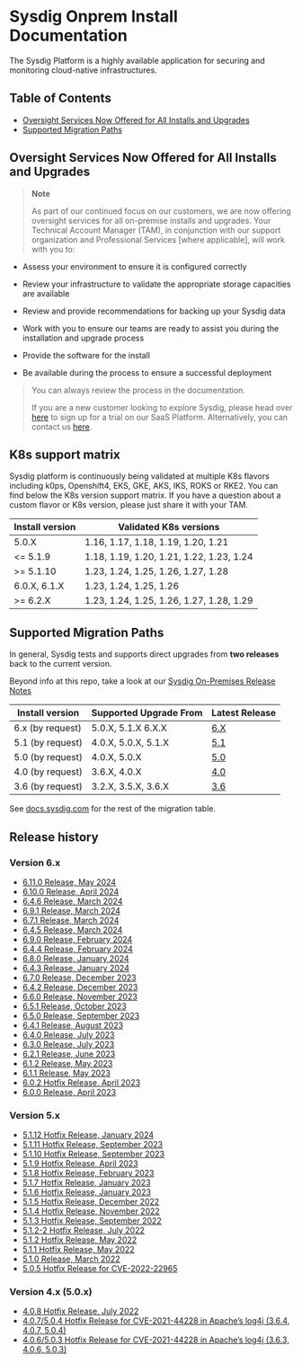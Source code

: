 # Sysdig Onprem Install Documentation

The Sysdig Platform is a highly available application for securing and monitoring cloud-native infrastructures.

## Table of Contents
  * [Oversight Services Now Offered for All Installs and Upgrades](#oversight-services-now-offered-for-all-installs-and-upgrades)
  * [Supported Migration Paths](#supported-migration-paths)

## Oversight Services Now Offered for All Installs and Upgrades

> **Note**
>
> As part of our continued focus on our customers, we are now offering oversight services for all on-premise installs and upgrades. Your Technical Account Manager (TAM), in conjunction with our support organization and Professional Services \[where applicable\], will work with you to:

-   Assess your environment to ensure it is configured correctly

-   Review your infrastructure to validate the appropriate storage capacities are available

-   Review and provide recommendations for backing up your Sysdig data

-   Work with you to ensure our teams are ready to assist you during the installation and upgrade process

-   Provide the software for the install

-   Be available during the process to ensure a successful deployment

> You can always review the process in the documentation.
>
> If you are a new customer looking to explore Sysdig, please head over [here](https://sysdig.com/company/freetrial/) to sign up for a trial on our SaaS Platform. Alternatively, you can contact us [here](https://sysdig.com/company/contactus/).

## K8s support matrix

Sysdig platform is continuously being validated at multiple K8s flavors including k0ps, Openshift4, EKS, GKE, AKS, IKS, ROKS or RKE2. You can find below the K8s version support matrix. If you have a question about a custom flavor or K8s version, please just share it with your TAM.

| Install version | Validated K8s versions |
|---|---|
| 5.0.X | 1.16, 1.17, 1.18, 1.19, 1.20, 1.21 |
| <= 5.1.9 | 1.18, 1.19, 1.20, 1.21, 1.22, 1.23, 1.24 |
| >= 5.1.10 | 1.23, 1.24, 1.25, 1.26, 1.27, 1.28 |
| 6.0.X, 6.1.X | 1.23, 1.24, 1.25, 1.26 |
| >= 6.2.X | 1.23, 1.24, 1.25, 1.26, 1.27, 1.28, 1.29 |

## Supported Migration Paths

In general, Sysdig tests and supports direct upgrades from **two releases** back to the current version.

Beyond info at this repo, take a look at our [Sysdig On-Premises Release Notes](https://docs.sysdig.com/en/docs/release-notes/sysdig-on-premises-release-notes/)


|Install version | Supported Upgrade From | Latest Release |
|---|---|---|
| 6.x (by request) | 5.0.X, 5.1.X 6.X.X | [6.X](6.X) |
| 5.1 (by request) | 4.0.X, 5.0.X, 5.1.X | [5.1](5.1) |
| 5.0 (by request) | 4.0.X, 5.0.X | [5.0](5.0) |
| 4.0 (by request) | 3.6.X, 4.0.X | [4.0](4.0) |
| 3.6 (by request) | 3.2.X, 3.5.X, 3.6.X | [3.6](3.6) |

See [docs.sysdig.com](https://docs.sysdig.com/en/on-premises-upgrades.html#UUID-99ec8b45-9aed-4aff-d86b-ad17bc8ef333_UUID-92d3fce4-1e95-4f25-056c-3cc177380de6) for the rest of the migration table.

## Release history

### Version 6.x

- [6.11.0 Release, May 2024](https://docs.sysdig.com/en/docs/release-notes/sysdig-on-premises-release-notes/#6110-release-may-2024)
- [6.10.0 Release, April 2024](https://docs.sysdig.com/en/docs/release-notes/sysdig-on-premises-release-notes/#6100-release-april-2024)
- [6.4.6 Release, March 2024](https://docs.sysdig.com/en/docs/release-notes/sysdig-on-premises-release-notes/#646-hotfix-release-march-2024)
- [6.9.1 Release, March 2024](https://docs.sysdig.com/en/docs/release-notes/sysdig-on-premises-release-notes/#691-hotfix-release-march-2024)
- [6.7.1 Release, March 2024](https://docs.sysdig.com/en/docs/release-notes/sysdig-on-premises-release-notes/#671-hotfix-release-march-2024)
- [6.4.5 Release, March 2024](https://docs.sysdig.com/en/docs/release-notes/sysdig-on-premises-release-notes/#645-hotfix-release-march-2024)
- [6.9.0 Release, February 2024](https://docs.sysdig.com/en/docs/release-notes/sysdig-on-premises-release-notes/#690-release-february-2024)
- [6.4.4 Release, February 2024](https://docs.sysdig.com/en/docs/release-notes/sysdig-on-premises-release-notes/#644-hotfix-release-february-2024)
- [6.8.0 Release, January 2024](https://docs.sysdig.com/en/docs/release-notes/sysdig-on-premises-release-notes/#680-release-january-2024)
- [6.4.3 Release, January 2024](https://docs.sysdig.com/en/docs/release-notes/sysdig-on-premises-release-notes/#643-hotfix-release-january-2024)
- [6.7.0 Release, December 2023](https://docs.sysdig.com/en/docs/release-notes/sysdig-on-premises-release-notes/#670-release-december-2023)
- [6.4.2 Release, December 2023](https://docs.sysdig.com/en/docs/release-notes/sysdig-on-premises-release-notes/#642-release-december-2023)
- [6.6.0 Release, November 2023](https://docs.sysdig.com/en/docs/release-notes/sysdig-on-premises-release-notes/#660-release-november-2023)
- [6.5.1 Release, October 2023](https://docs.sysdig.com/en/docs/release-notes/sysdig-on-premises-release-notes/#651-hotfix-release-october-2023)
- [6.5.0 Release, September 2023](https://docs.sysdig.com/en/docs/release-notes/sysdig-on-premises-release-notes/#650-release-september-2023)
- [6.4.1 Release, August 2023](https://docs.sysdig.com/en/docs/release-notes/sysdig-on-premises-release-notes/#641-release-august-2023)
- [6.4.0 Release, July 2023](https://docs.sysdig.com/en/docs/release-notes/sysdig-on-premises-release-notes/#640-release-july-2023)
- [6.3.0 Release, July 2023](https://docs.sysdig.com/en/docs/release-notes/sysdig-on-premises-release-notes/#630-release-july-2023)
- [6.2.1 Release, June 2023](https://docs.sysdig.com/en/docs/release-notes/sysdig-on-premises-release-notes/#621-release-june-2023)
- [6.1.2 Release, May 2023](https://docs.sysdig.com/en/docs/release-notes/sysdig-on-premises-release-notes/#612-release-may-2023)
- [6.1.1 Release, May 2023](https://docs.sysdig.com/en/docs/release-notes/sysdig-on-premises-release-notes/#611-release-may-2023)
- [6.0.2 Hotfix Release, April 2023](https://docs.sysdig.com/en/docs/release-notes/sysdig-on-premises-release-notes/#602-hotfix-release-april-2023)
- [6.0.0 Release, April 2023](https://docs.sysdig.com/en/docs/release-notes/sysdig-on-premises-release-notes/#600-release-april-2023)

### Version 5.x

- [5.1.12 Hotfix Release, January 2024](https://docs.sysdig.com/en/docs/release-notes/sysdig-on-premises-release-notes/#5112-hotfix-release-january-2024)
- [5.1.11 Hotfix Release, September 2023](https://docs.sysdig.com/en/docs/release-notes/sysdig-on-premises-release-notes/#5111-hotfix-release-september-2023)
- [5.1.10 Hotfix Release, September 2023](https://docs.sysdig.com/en/docs/release-notes/sysdig-on-premises-release-notes/#5110-hotfix-release-september-2023)
- [5.1.9 Hotfix Release, April 2023](https://docs.sysdig.com/en/docs/release-notes/sysdig-on-premises-release-notes/#519-hotfix-release-april-2023)
- [5.1.8 Hotfix Release, February 2023](https://docs.sysdig.com/en/docs/release-notes/sysdig-on-premises-release-notes/#518-hotfix-release-february-2023)
- [5.1.7 Hotfix Release, January 2023](https://docs.sysdig.com/en/docs/release-notes/sysdig-on-premises-release-notes/#517-hotfix-release-january-2023)
- [5.1.6 Hotfix Release, January 2023](https://docs.sysdig.com/en/docs/release-notes/sysdig-on-premises-release-notes/#516-hotfix-release-january-2023)
- [5.1.5 Hotfix Release, December 2022](https://docs.sysdig.com/en/docs/release-notes/sysdig-on-premises-release-notes/#515-hotfix-release-december-2022)
- [5.1.4 Hotfix Release, November 2022](https://docs.sysdig.com/en/docs/release-notes/sysdig-on-premises-release-notes/#514-hotfix-release-november-2022)
- [5.1.3 Hotfix Release, September 2022](https://docs.sysdig.com/en/docs/release-notes/sysdig-on-premises-release-notes/#513-hotfix-release-september-2022)
- [5.1.2-2 Hotfix Release, July 2022](https://docs.sysdig.com/en/docs/release-notes/sysdig-on-premises-release-notes/#512-2-hotfix-release-july-2022)
- [5.1.2 Hotfix Release, May 2022](https://docs.sysdig.com/en/docs/release-notes/sysdig-on-premises-release-notes/#512-hotfix-release-may-2022)
- [5.1.1 Hotfix Release, May 2022](https://docs.sysdig.com/en/docs/release-notes/sysdig-on-premises-release-notes/#511-hotfix-release-may-2022)
- [5.1.0 Release, March 2022](https://docs.sysdig.com/en/docs/release-notes/sysdig-on-premises-release-notes/#510-release-march-2022)
- [5.0.5 Hotfix Release for CVE-2022-22965](https://docs.sysdig.com/en/docs/release-notes/sysdig-on-premises-release-notes/#505-hotfix-release-for-cve-2022-22965)

### Version 4.x (5.0.x)

- [4.0.8 Hotfix Release, July 2022](https://docs.sysdig.com/en/docs/release-notes/sysdig-on-premises-release-notes/#408-hotfix-release-july-2022)
- [4.0.7/5.0.4 Hotfix Release for CVE-2021-44228 in Apache’s log4j (3.6.4, 4.0.7, 5.0.4)](https://docs.sysdig.com/en/docs/release-notes/sysdig-on-premises-release-notes/#407504-hotfix-release--for-cve-2021-44228-in-apaches-log4j-364-407-504)
- [4.0.6/5.0.3 Hotfix Release for CVE-2021-44228 in Apache’s log4j (3.6.3, 4.0.6, 5.0.3)](https://docs.sysdig.com/en/docs/release-notes/sysdig-on-premises-release-notes/#406503-hotfix-release--for-cve-2021-44228-in-apaches-log4j-363-406-503)
